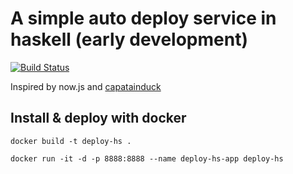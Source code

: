 # A simple auto deploy service in haskell (early development)

[![Build Status](https://travis-ci.org/epicallan/deploy.svg?branch=master)](https://travis-ci.org/epicallan/deploy)


Inspired by now.js and [capatainduck](https://github.com/githubsaturn/captainduckduck/issues)

## Install & deploy with docker

```
docker build -t deploy-hs .

docker run -it -d -p 8888:8888 --name deploy-hs-app deploy-hs

```
